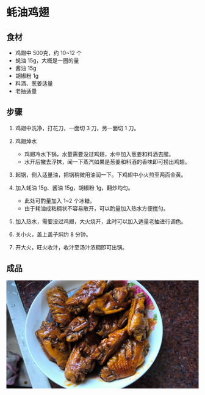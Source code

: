 # 蚝油鸡翅

## 食材

- 鸡翅中 500克，约 10~12 个
- 蚝油 15g，大概是一圈的量
- 酱油 15g
- 胡椒粉 1g
- 料酒、葱姜适量
- 老抽适量

## 步骤

1. 鸡翅中洗净，打花刀，一面切 3 刀，另一面切 1 刀。
2. 鸡翅焯水
   - 鸡翅冷水下锅，水量需要没过鸡翅，水中加入葱姜和料酒去腥。
   - 水开后撇去浮抹，闻一下蒸汽如果是葱姜和料酒的香味即可捞出鸡翅。

3. 起锅，倒入适量油，把锅稍微用油润一下。下鸡翅中小火煎至两面金黄。
4. 加入蚝油 15g、酱油 15g，胡椒粉 1g，翻炒均匀。
   - 此处可酌量加入 1~2 个冰糖。
   - 由于耗油成粘稠状不容易散开，可以酌量加入热水方便搅匀。
5. 加入热水，需要没过鸡翅，大火烧开，此时可以加入适量老抽进行调色。
6. 关小火，盖上盖子焖约 8 分钟。
7. 开大火，旺火收汁，收汁至汤汁浓稠即可出锅。

## 成品

![蚝油鸡翅 2025-04-16](../images/蚝油鸡翅.20250416.jpg)

